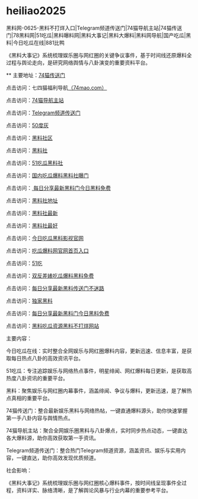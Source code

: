# heiliao2025
黑料网-0625-黑料不打烊入口|Telegram频道传送门|74猫导航主站|74猫传送门|78黑料网|51吃瓜|黑料曝料网|黑料大事记|黑料大爆料|黑料网导航|国产吃瓜|黑料|今日吃瓜在线|881比鸭

《黑料大事记》系统梳理娱乐圈与网红圈的关键争议事件，基于时间线还原爆料全过程与舆论走向，是研究网络舆情与八卦演变的重要资料平台。

** 主要地址：<a href="https://74mao.com/">74猫传送门</a>

点击访问：七四猫福利导航<a href="https://74mao.com/">（74mao.com）</a>

点击访问：<a href="https://74mao.com/">74猫导航主站</a>

点击访问：<a href="https://74mao.com/">Telegram频道传送门</a>

点击访问：<a href="https://cg47-1.pages.dev/">50度灰</a>

点击访问：<a href="https://hl873.pages.dev/">黑料社区</a>

点击访问：<a href="https://hl373.pages.dev/">黑料社</a>

点击访问：<a href="https://hl423.pages.dev/">51吃瓜黑料社</a>

点击访问：<a href="https://hl426.pages.dev/">国内吃瓜爆料黑料社曝门</a>

点击访问：<a href="https://hl429.pages.dev/"> 每日分享最新黑料门今日黑料免费</a>

点击访问：<a href="https://hl432.pages.dev/">黑料社地址</a>

点击访问：<a href="https://pi69-01.pages.dev/">黑料社最新</a>

点击访问：<a href="https://pi10-1.pages.dev/">黑料社最好</a>

点击访问：<a href="https://pi06-1.pages.dev/">今日吃瓜黑料影视官网</a>

点击访问：<a href="https://hl421.pages.dev/">吃瓜爆料网官网首页入口</a>

点击访问：<a href="https://cg1-1.pages.dev/">51吃</a>

点击访问：<a href="https://hl413.pages.dev/">双反差婊吃瓜爆料黑料免费</a>

点击访问：<a href="https://hl431.pages.dev/">每日分享最新黑料传送门不迷路</a>

点击访问：<a href="https://hl428.pages.dev/">独家黑料</a>

点击访问：<a href="https://hl429.pages.dev/">每日分享最新黑料门今日黑料免费</a>

点击访问：<a href="https://hl427.pages.dev/">黑料吃瓜资源黑料不打烊网站</a>

主要内容：

今日吃瓜在线：实时整合全网娱乐与网红圈爆料内容，更新迅速、信息丰富，是获取每日热点八卦的高效资讯平台。

51吃瓜：专注追踪娱乐与网络热点事件，明星绯闻、网红爆料每日更新，是获取高热度八卦资讯的重要平台。

黑料：聚焦娱乐与网红圈内幕事件，涵盖绯闻、争议与爆料，更新迅速，是了解热点真相的重要平台。

74猫传送门：整合最新娱乐黑料与网络热帖，一键直通爆料源头，助你快速掌握第一手八卦内容与舆情热点。

74猫导航主站：聚合全网娱乐圈黑料与八卦爆点，实时同步热点动态，一键直达各大爆料源，助你高效获取第一手资讯。

Telegram频道传送门：整合热门Telegram频道资源，涵盖资讯、娱乐与实用内容，一键直达，助你高效发现优质频道。

社会影响：

《黑料大事记》系统梳理娱乐圈与网红圈核心爆料事件，按时间线呈现事件全过程，资料详实、脉络清晰，是了解舆论风暴与行业内幕的重要参考平台。

<span style="display:none;">[Canonical link](）</span>
